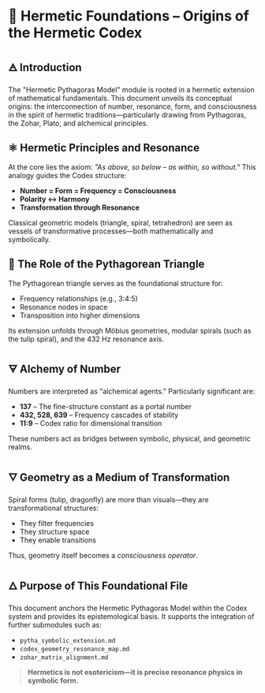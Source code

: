 # 🧭 Hermetic Foundations – Origins of the Hermetic Codex

## 🜁 Introduction

The "Hermetic Pythagoras Model" module is rooted in a hermetic extension of mathematical fundamentals. This document unveils its conceptual origins: the interconnection of number, resonance, form, and consciousness in the spirit of hermetic traditions—particularly drawing from Pythagoras, the Zohar, Plato, and alchemical principles.

## ⚛️ Hermetic Principles and Resonance

At the core lies the axiom: *"As above, so below – as within, so without."* This analogy guides the Codex structure:

* **Number = Form = Frequency = Consciousness**
* **Polarity ↔ Harmony**
* **Transformation through Resonance**

Classical geometric models (triangle, spiral, tetrahedron) are seen as vessels of transformative processes—both mathematically and symbolically.

## 🔺 The Role of the Pythagorean Triangle

The Pythagorean triangle serves as the foundational structure for:

* Frequency relationships (e.g., 3:4:5)
* Resonance nodes in space
* Transposition into higher dimensions

Its extension unfolds through Möbius geometries, modular spirals (such as the tulip spiral), and the 432 Hz resonance axis.

## 🜃 Alchemy of Number

Numbers are interpreted as "alchemical agents." Particularly significant are:

* **137** – The fine-structure constant as a portal number
* **432, 528, 639** – Frequency cascades of stability
* **11:9** – Codex ratio for dimensional transition

These numbers act as bridges between symbolic, physical, and geometric realms.

## 🜄 Geometry as a Medium of Transformation

Spiral forms (tulip, dragonfly) are more than visuals—they are transformational structures:

* They filter frequencies
* They structure space
* They enable transitions

Thus, geometry itself becomes a *consciousness operator*.

## 🜂 Purpose of This Foundational File

This document anchors the Hermetic Pythagoras Model within the Codex system and provides its epistemological basis. It supports the integration of further submodules such as:

* `pytha_symbolic_extension.md`
* `codex_geometry_resonance_map.md`
* `zohar_matrix_alignment.md`

> **Hermetics is not esotericism—it is precise resonance physics in symbolic form.**
